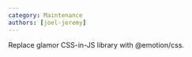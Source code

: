 ```yaml
---
category: Maintenance
authors: [joel-jeremy]
---
```


Replace glamor CSS-in-JS library with @emotion/css.
